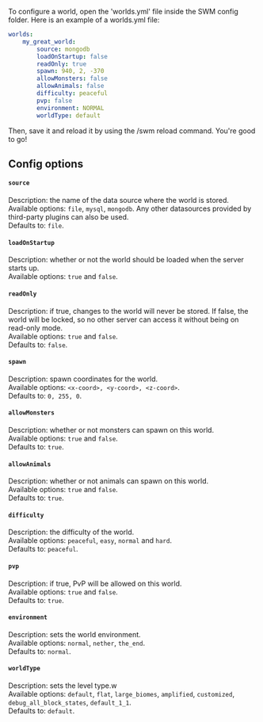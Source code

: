 To configure a world, open the 'worlds.yml' file inside the SWM config folder. Here is an example of a worlds.yml file:
```yaml
worlds:
    my_great_world:
        source: mongodb
        loadOnStartup: false
        readOnly: true
        spawn: 940, 2, -370
        allowMonsters: false
        allowAnimals: false
        difficulty: peaceful
        pvp: false
        environment: NORMAL
        worldType: default
```

Then, save it and reload it by using the /swm reload command. You're good to go!

## Config options
#### `source`
Description: the name of the data source where the world is stored.<br>
Available options: `file`, `mysql`, `mongodb`. Any other datasources provided by third-party plugins can also be used.<br>
Defaults to: `file`.

#### `loadOnStartup`
Description: whether or not the world should be loaded when the server starts up.<br>
Available options: `true` and `false`.

#### `readOnly`
Description: if true, changes to the world will never be stored. If false, the world will be locked, so no other server can access it without being on read-only mode.<br>
Available options: `true` and `false`.<br>
Defaults to: `false`.

#### `spawn`
Description: spawn coordinates for the world.<br>
Available options: `<x-coord>, <y-coord>, <z-coord>`.<br>
Defaults to: `0, 255, 0`.

#### `allowMonsters`
Description: whether or not monsters can spawn on this world.<br>
Available options: `true` and `false`.<br>
Defaults to: `true`.

#### `allowAnimals`
Description: whether or not animals can spawn on this world.<br>
Available options: `true` and `false`.<br>
Defaults to: `true`.

#### `difficulty`
Description: the difficulty of the world.<br>
Available options: `peaceful`, `easy`, `normal` and `hard`.<br>
Defaults to: `peaceful`.

#### `pvp`
Description: if true, PvP will be allowed on this world.<br>
Available options: `true` and `false`.<br>
Defaults to: `true`.

#### `environment`
Description: sets the world environment.<br>
Available options: `normal`, `nether`, `the_end`.<br>
Defaults to: `normal`.

#### `worldType`
Description: sets the level type.w<br>
Available options: `default`, `flat`, `large_biomes`, `amplified`, `customized`, `debug_all_block_states`, `default_1_1`.<br>
Defaults to: `default`.